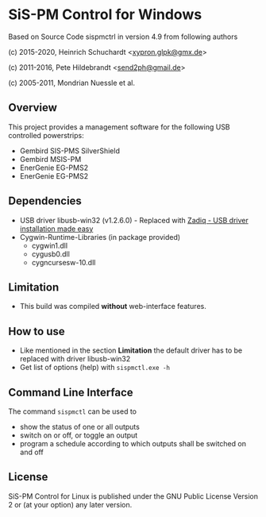 SiS-PM Control for Windows 
========================

Based on Source Code sispmctrl in version 4.9 from following authors

(c) 2015-2020, Heinrich Schuchardt &lt;xypron.glpk@gmx.de&gt;

(c) 2011-2016, Pete Hildebrandt &lt;send2ph@gmail.de&gt;

(c) 2005-2011, Mondrian Nuessle et al. 

Overview
--------

This project provides a management software for the following USB controlled
powerstrips:

* Gembird SIS-PMS SilverShield
* Gembird MSIS-PM
* EnerGenie EG-PMS2
* EnerGenie EG-PMS2

Dependencies
------------

- USB driver libusb-win32 (v1.2.6.0) - Replaced with [Zadiq - USB driver installation made easy](https://zadig.akeo.ie/)
- Cygwin-Runtime-Libraries (in package provided)
  - cygwin1.dll
  - cygusb0.dll
  - cygncursesw-10.dll

Limitation
----------

- This build was compiled **without** web-interface features.

How to use
----------

- Like mentioned in the section **Limitation** the default driver has to be replaced with driver libusb-win32 
- Get list of options (help) with `sispmctl.exe -h`

Command Line Interface
----------------------

The command `sispmctl` can be used to

* show the status of one or all outputs
* switch on or off, or toggle an output
* program a schedule according to which outputs shall be switched on and off

License
-------

SiS-PM Control for Linux is published under the GNU Public License Version 2 or
(at your option) any later version.
